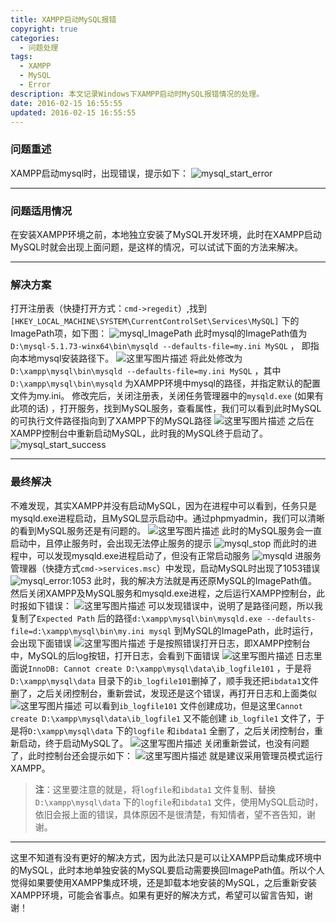 ```yaml
---
title: XAMPP启动MySQL报错
copyright: true
categories:
  - 问题处理
tags:
  - XAMPP
  - MySQL
  - Error
description: 本文记录Windows下XAMPP启动时MySQL报错情况的处理。
date: 2016-02-15 16:55:55
updated: 2016-02-15 16:55:55
---
```



### **问题重述**
XAMPP启动mysql时，出现错误，提示如下：
![mysql_start_error](http://img.blog.csdn.net/20160215041503587)


----------


### **问题适用情况**
在安装XAMPP环境之前，本地独立安装了MySQL开发环境，此时在XAMPP启动MySQL时就会出现上面问题，是这样的情况，可以试试下面的方法来解决。


----------


### **解决方案**
打开注册表（快捷打开方式：`cmd->regedit`）,找到`[HKEY_LOCAL_MACHINE\SYSTEM\CurrentControlSet\Services\MySQL]` 下的ImagePath项，如下图：
![mysql_ImagePath](http://img.blog.csdn.net/20160215035530845)
此时mysql的ImagePath值为`D:\mysql-5.1.73-winx64\bin\mysqld --defaults-file=my.ini MySQL` ， 即指向本地mysql安装路径下。
![这里写图片描述](http://img.blog.csdn.net/20160215040027847)
将此处修改为 `D:\xampp\mysql\bin\mysqld --defaults-file=my.ini MySQL` ，其中`D:\xampp\mysql\bin\mysqld` 为XAMPP环境中mysql的路径，并指定默认的配置文件为my.ini。
修改完后，关闭注册表，关闭任务管理器中的`mysqld.exe` (如果有此项的话) ，打开服务，找到MySQL服务，查看属性，我们可以看到此时MySQL的可执行文件路径指向到了XAMPP下的MySQL路径
![这里写图片描述](http://img.blog.csdn.net/20160215152627788)
之后在XAMPP控制台中重新启动MySQL，此时我的MySQL终于启动了。
![mysql_start_success](http://img.blog.csdn.net/20160215041738556)


----------


### **最终解决**
不难发现，其实XAMPP并没有启动MySQL，因为在进程中可以看到，任务只是mysqld.exe进程启动，且MySQL显示启动中。通过phpmyadmin，我们可以清晰的看到MySQL服务还是有问题的。
![这里写图片描述](http://img.blog.csdn.net/20160215153826761)
此时的MySQL服务会一直启动中，且停止服务时，会出现无法停止服务的提示
![mysql_stop](http://img.blog.csdn.net/20160215043135070)
而此时的进程中，可以发现mysqld.exe进程启动了，但没有正常启动服务
![mysqld](http://img.blog.csdn.net/20160215043244625)
进服务管理器（快捷方式`cmd->services.msc`）中发现，启动MySQL时出现了1053错误
![mysql_error:1053](http://img.blog.csdn.net/20160215043511329)
此时，我的解决方法就是再还原MySQL的ImagePath值。
然后关闭XAMPP及MySQL服务和mysqld.exe进程，之后运行XAMPP控制台，此时报如下错误：
![这里写图片描述](http://img.blog.csdn.net/20160215162041528)
可以发现错误中，说明了是路径问题，所以我复制了`Expected Path` 后的路径`d:\xampp\mysql\bin\mysqld.exe --defaults-file=d:\xampp\mysql\bin\my.ini mysql` 到MySQL的ImagePath，此时运行，会出现下面错误
![这里写图片描述](http://img.blog.csdn.net/20160215163101502)
于是按照错误打开日志，即XAMPP控制台中，MySQL的后log按钮，打开日志，会看到下面错误
![这里写图片描述](http://img.blog.csdn.net/20160215163422081)
日志里面说`InnoDB: Cannot create D:\xampp\mysql\data\ib_logfile101` ，于是将`D:\xampp\mysql\data` 目录下的`ib_logfile101`删掉了，顺手我还把`ibdata1`文件删了，之后关闭控制台，重新尝试，发现还是这个错误，再打开日志和上面类似
![这里写图片描述](http://img.blog.csdn.net/20160215163843653)
可以看到`ib_logfile101` 文件创建成功，但是这里`Cannot create D:\xampp\mysql\data\ib_logfile1` 又不能创建 `ib_logfile1` 文件了，于是将`D:\xampp\mysql\data` 下的`logfile` 和`ibdata1` 全删了，之后关闭控制台，重新启动，终于启动MySQL了。
![这里写图片描述](http://img.blog.csdn.net/20160215164242616)
关闭重新尝试，也没有问题了，此时控制台还会提示如下：
![这里写图片描述](http://img.blog.csdn.net/20160215164706178)
就是建议采用管理员模式运行XAMPP。

> **注**：这里要注意的就是，将`logfile`和`ibdata1` 文件复制、替换 `D:\xampp\mysql\data` 下的`logfile`和`ibdata1` 文件，使用MySQL启动时，依旧会报上面的错误，具体原因不是很清楚，有知情者，望不吝告知，谢谢。

----------

这里不知道有没有更好的解决方式，因为此法只是可以让XAMPP启动集成环境中的MySQL，此时本地单独安装的MySQL要启动需要换回ImagePath值。所以个人觉得如果要使用XAMPP集成环境，还是卸载本地安装的MySQL，之后重新安装XAMPP环境，可能会省事点。如果有更好的解决方式，希望可以留言告知，谢谢！